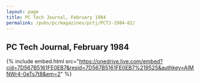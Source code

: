 ```yaml
---
layout: page
title: PC Tech Journal, February 1984
permalink: /pubs/pc/magazines/pctj/PCTJ-1984-02/
---
```


PC Tech Journal, February 1984
------------------------------

{% include embed.html src="https://onedrive.live.com/embed?cid=7D567B5161FE0EB7&resid=7D567B5161FE0EB7%219525&authkey=AIMNWr4-0eTs7t8&em=2" %}
